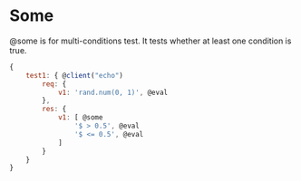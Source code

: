 # Some

@some is for multi-conditions test. It tests whether at least one condition is true.

```js
{
    test1: { @client("echo")
        req: {
            v1: 'rand.num(0, 1)', @eval
        },
        res: {
            v1: [ @some
                '$ > 0.5', @eval
                '$ <= 0.5', @eval
            ]
        }
    }
}
```